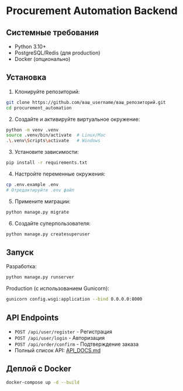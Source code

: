 # Procurement Automation Backend

## Системные требования
- Python 3.10+
- PostgreSQL/Redis (для production)
- Docker (опционально)

## Установка

1. Клонируйте репозиторий:
```bash
git clone https://github.com/ваш_username/ваш_репозиторий.git
cd procurement_automation
```

2. Создайте и активируйте виртуальное окружение:
```bash
python -m venv .venv
source .venv/bin/activate  # Linux/Mac
.\.venv\Scripts\activate   # Windows
```

3. Установите зависимости:
```bash
pip install -r requirements.txt
```

4. Настройте переменные окружения:
```bash
cp .env.example .env
# Отредактируйте .env файл
```

5. Примените миграции:
```bash
python manage.py migrate
```

6. Создайте суперпользователя:
```bash
python manage.py createsuperuser
```

## Запуск

Разработка:
```bash
python manage.py runserver
```

Production (с использованием Gunicorn):
```bash
gunicorn config.wsgi:application --bind 0.0.0.0:8000
```

## API Endpoints

- `POST /api/user/register` - Регистрация
- `POST /api/user/login` - Авторизация
- `POST /api/order/confirm` - Подтверждение заказа
- Полный список API: [API_DOCS.md](API_DOCS.md)

## Деплой с Docker

```bash
docker-compose up -d --build
```